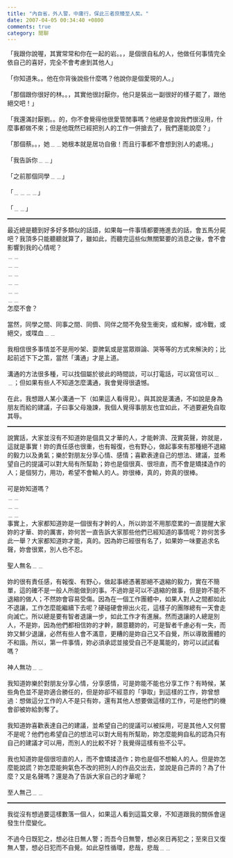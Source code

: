 ```yaml
---
title: "內自省，外人警，中庸行，保此三者庶臻至人矣。"
date: 2007-04-05 00:34:40 +0800
comments: true
category: 閒聊
---
```

「我跟你說喔，其實常常和你在一起的岩。。，是個很自私的人，他做任何事情完全依自己的喜好，完全不會考慮到其他人」<br /><br />「你知道朱。。他在你背後說些什麼嗎？他說你是個愛現的人。」<br /><br />「那個跟你很好的林。。，其實他很討厭你，他只是裝出一副很好的樣子罷了，跟他絕交吧！」<br /><br />「我還滿討厭劉。。的，你不會覺得他很愛管閒事嗎？他總是會說我們很沒用，什麼事都做不來；但是他既然已經把別人的工作一併搶去了，我們還能說麼？」<br /><br />「那個蔡。。，她﹍﹍她根本就是居功自傲！而且行事都不會想到別人的處境。」<br /><br />「我告訴你﹍﹍」<br /><br />「之前那個同學﹍﹍」<br /><br />「﹍﹍﹍﹍」<br /><br />「﹍﹍」<br /><hr style="width: 100%; height: 2px;" />最近總是聽到好多好多類似的話語，如果每一件事情都要捲進去的話，會五馬分屍吧？我頂多只能聽聽就算了，雖如此，而聽完這些似無關緊要的消息之後，會不會影響到我的心情呢？<br />﹍﹍<br />﹍﹍<br />﹍﹍<br />﹍﹍<br />﹍﹍<br />﹍﹍<br />怎麼不會？<br /><br />當然，同學之間、同事之間、同儕、同伴之間不免發生衝突，或和解，或冷戰，或絕交，或喋血﹍﹍<br /><br />我相信很多事情並不是用吵架、耍脾氣或是當眾辯論、哭等等的方式來解決的；比起前述下下之策，當然「溝通」才是上道。<br /><br />溝通的方法很多種，可以找個屬於彼此的時間談，可以打電話，可以寫信可以﹍﹍；但如果有些人不知道怎麼溝通，我會覺得很遺憾。<br /><br />在此，我想跟人某小溝通一下（如果這人看得見）。與其說是溝通，不如說是身為朋友而給的建議，子曰事父母幾諫，我個人覺得事朋友也宜如此，不過要避免自取其辱。<br /><hr style="width: 100%; height: 2px;" />說實話，大家並沒有不知道妳是個具又才華的人，才能幹濟、茂實英聲，妳就是，這就是事實！妳的責任感也很重，也有報復，也有野心，做起事來有那種絕不退縮的毅力以及勇氣；樂於對朋友分享心情、感情；喜歡表達自己的想法、建議，並希望自己的提議可以對大局有所幫助；妳也是個很真、很坦直，而不會是矯揉造作的人；是個努力，用功，希望不會輸人的人。妳很棒，真的，妳真的很棒。<br /><br />可是妳知道嗎？<br />﹍﹍<br />﹍﹍<br />﹍﹍<br />事實上，大家都知道妳是一個很有才幹的人，所以妳並不用那麼累的一直提醒大家妳的才華、妳的厲害，妳何苦一直告訴大家那些他們已經知道的事情呢？妳何苦多此一舉？大家都知道妳才能，真的。因為妳已經很有名了，如果妳一味要追求名聲，妳會很累，別人也不忍。<br /><br />聖人無名﹍﹍<br /><br />妳的很有責任感，有報復、有野心，做起事總憑著那絕不退縮的毅力，實在不簡單，這的確不是一般人所能做到的事。不過妳是可以不退縮的做事，但是妳不能不退縮的做人；不然妳會容易受傷。因為在一個工作團體中，如果人對人之間都如此不退讓，工作怎麼能繼續下去呢？硬碰硬會擦出火花，這樣子的團隊總有一天會走向滅亡。所以總是要有智者退讓一步，如此工作才有進展。然而退讓的人總是別人，不是妳，因為他們都相信妳的才幹，願意聽妳的，可是智者千慮必有一失，而妳又鮮少退讓，必然有些人會不滿意，更糟的是妳自己又不自覺，所以導致團體的不和諧。所以，第一件事情，妳必須承認並接受自己不是萬能的，妳可以試試看嗎？<br /><br />神人無功﹍﹍<br /><br />我知道妳樂於對朋友分享心情，分享感情，可是妳能不能也分享工作？有時候，某些角色並不是妳適合勝任的，但是妳卻不經意的「爭取」到這樣的工作，妳曾想過：想做這分工作的人不是只有妳，還有其他人想要做這樣的工作，可是他們的機會卻被妳給剝奪了。<br /><br />我知道妳喜歡表達自己的建議，並希望自己的提議可以被採用，可是其他人又何嘗不是呢？他們也希望自己的想法可以對大局有所幫助，妳怎麼能夠自私的認為只有自己的建議才可以用，而別人的比較不好？我覺得這樣有些不公平。<br /><br />我也知道妳是個很坦直的人，而不會矯揉造作；妳也是個不想輸人的人。但是妳怎麼能說謊？妳怎麼能夠氣色不改的把別人的作品交出去，並說是自己弄的？為了什麼？又是名聲嗎？還是為了告訴大家自己的才華呢？<br /><br />至人無己﹍﹍<br /><hr style="width: 100%; height: 2px;" />我從沒有想過要這樣數落一個人，如果這人看到這篇文章，不知道跟我的關係會逞發生什麼變化。<br /><br />不過今日既犯之，想必往日無人警；而吾今日無警，想必來日再犯之；至來日又復無人警，想必日犯而不自覺。如此惡性循環，悲哉，悲哉﹍﹍<br />
